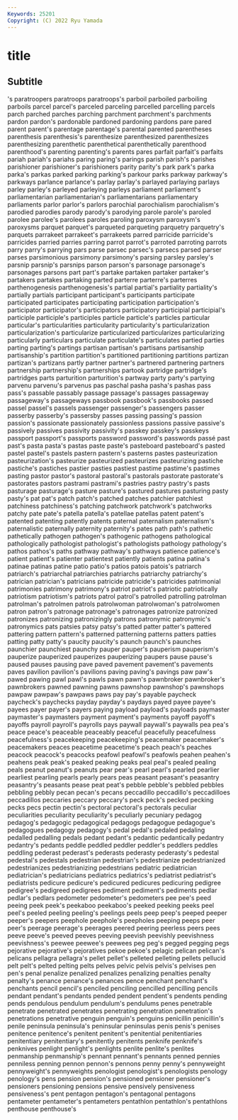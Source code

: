 ```yaml
---
Keywords: 25201
Copyright: (C) 2022 Ryu Yamada
---
```



# title

## Subtitle
's paratroopers paratroops paratroops's
parboil parboiled parboiling parboils parcel parcel's parceled parceling parcelled parcelling
parcels parch parched parches parching parchment parchment's parchments pardon pardon's
pardonable pardoned pardoning pardons pare pared parent parent's parentage parentage's
parental parented parentheses parenthesis parenthesis's parenthesize parenthesized parenthesizes parenthesizing parenthetic
parenthetical parenthetically parenthood parenthood's parenting parenting's parents pares parfait parfait's
parfaits pariah pariah's pariahs paring paring's parings parish parish's parishes
parishioner parishioner's parishioners parity parity's park park's parka parka's parkas
parked parking parking's parkour parks parkway parkway's parkways parlance parlance's
parlay parlay's parlayed parlaying parlays parley parley's parleyed parleying parleys
parliament parliament's parliamentarian parliamentarian's parliamentarians parliamentary parliaments parlor parlor's parlors
parochial parochialism parochialism's parodied parodies parody parody's parodying parole parole's
paroled parolee parolee's parolees paroles paroling paroxysm paroxysm's paroxysms parquet
parquet's parqueted parqueting parquetry parquetry's parquets parrakeet parrakeet's parrakeets parred
parricide parricide's parricides parried parries parring parrot parrot's parroted parroting
parrots parry parry's parrying pars parse parsec parsec's parsecs parsed
parser parses parsimonious parsimony parsimony's parsing parsley parsley's parsnip parsnip's
parsnips parson parson's parsonage parsonage's parsonages parsons part part's partake
partaken partaker partaker's partakers partakes partaking parted parterre parterre's parterres
parthenogenesis parthenogenesis's partial partial's partiality partiality's partially partials participant participant's
participants participate participated participates participating participation participation's participator participator's participators
participatory participial participial's participle participle's participles particle particle's particles particular
particular's particularities particularity particularity's particularization particularization's particularize particularized particularizes particularizing
particularly particulars particulate particulate's particulates partied parties parting parting's partings
partisan partisan's partisans partisanship partisanship's partition partition's partitioned partitioning partitions
partizan partizan's partizans partly partner partner's partnered partnering partners partnership
partnership's partnerships partook partridge partridge's partridges parts parturition parturition's partway
party party's partying parvenu parvenu's parvenus pas paschal pasha pasha's
pashas pass pass's passable passably passage passage's passages passageway passageway's
passageways passbook passbook's passbooks passed passel passel's passels passenger passenger's
passengers passer passerby passerby's passersby passes passing passing's passion passion's
passionate passionately passionless passions passive passive's passively passives passivity passivity's
passkey passkey's passkeys passport passport's passports password password's passwords passé
past past's pasta pasta's pastas paste paste's pasteboard pasteboard's pasted
pastel pastel's pastels pastern pastern's pasterns pastes pasteurization pasteurization's pasteurize
pasteurized pasteurizes pasteurizing pastiche pastiche's pastiches pastier pasties pastiest pastime
pastime's pastimes pasting pastor pastor's pastoral pastoral's pastorals pastorate pastorate's
pastorates pastors pastrami pastrami's pastries pastry pastry's pasts pasturage pasturage's
pasture pasture's pastured pastures pasturing pasty pasty's pat pat's patch
patch's patched patches patchier patchiest patchiness patchiness's patching patchwork patchwork's
patchworks patchy pate pate's patella patella's patellae patellas patent patent's
patented patenting patently patents paternal paternalism paternalism's paternalistic paternally paternity
paternity's pates path path's pathetic pathetically pathogen pathogen's pathogenic pathogens
pathological pathologically pathologist pathologist's pathologists pathology pathology's pathos pathos's paths
pathway pathway's pathways patience patience's patient patient's patienter patientest patiently
patients patina patina's patinae patinas patine patio patio's patios patois
patois's patriarch patriarch's patriarchal patriarchies patriarchs patriarchy patriarchy's patrician patrician's
patricians patricide patricide's patricides patrimonial patrimonies patrimony patrimony's patriot patriot's
patriotic patriotically patriotism patriotism's patriots patrol patrol's patrolled patrolling patrolman
patrolman's patrolmen patrols patrolwoman patrolwoman's patrolwomen patron patron's patronage patronage's
patronages patronize patronized patronizes patronizing patronizingly patrons patronymic patronymic's patronymics
pats patsies patsy patsy's patted patter patter's pattered pattering pattern
pattern's patterned patterning patterns patters patties patting patty patty's paucity
paucity's paunch paunch's paunches paunchier paunchiest paunchy pauper pauper's pauperism
pauperism's pauperize pauperized pauperizes pauperizing paupers pause pause's paused pauses
pausing pave paved pavement pavement's pavements paves pavilion pavilion's pavilions
paving paving's pavings paw paw's pawed pawing pawl pawl's pawls
pawn pawn's pawnbroker pawnbroker's pawnbrokers pawned pawning pawns pawnshop pawnshop's
pawnshops pawpaw pawpaw's pawpaws paws pay pay's payable paycheck paycheck's
paychecks payday payday's paydays payed payee payee's payees payer payer's
payers paying payload payload's payloads paymaster paymaster's paymasters payment payment's
payments payoff payoff's payoffs payroll payroll's payrolls pays paywall paywall's
paywalls pea pea's peace peace's peaceable peaceably peaceful peacefully peacefulness
peacefulness's peacekeeping peacekeeping's peacemaker peacemaker's peacemakers peaces peacetime peacetime's peach
peach's peaches peacock peacock's peacocks peafowl peafowl's peafowls peahen peahen's
peahens peak peak's peaked peaking peaks peal peal's pealed pealing
peals peanut peanut's peanuts pear pear's pearl pearl's pearled pearlier
pearliest pearling pearls pearly pears peas peasant peasant's peasantry peasantry's
peasants pease peat peat's pebble pebble's pebbled pebbles pebbling pebbly
pecan pecan's pecans peccadillo peccadillo's peccadilloes peccadillos peccaries peccary peccary's
peck peck's pecked pecking pecks pecs pectin pectin's pectoral pectoral's
pectorals peculiar peculiarities peculiarity peculiarity's peculiarly pecuniary pedagog pedagog's pedagogic
pedagogical pedagogs pedagogue pedagogue's pedagogues pedagogy pedagogy's pedal pedal's pedaled
pedaling pedalled pedalling pedals pedant pedant's pedantic pedantically pedantry pedantry's
pedants peddle peddled peddler peddler's peddlers peddles peddling pederast pederast's
pederasts pederasty pederasty's pedestal pedestal's pedestals pedestrian pedestrian's pedestrianize pedestrianized
pedestrianizes pedestrianizing pedestrians pediatric pediatrician pediatrician's pediatricians pediatrics pediatrics's pediatrist
pediatrist's pediatrists pedicure pedicure's pedicured pedicures pedicuring pedigree pedigree's pedigreed
pedigrees pediment pediment's pediments pedlar pedlar's pedlars pedometer pedometer's pedometers
pee pee's peed peeing peek peek's peekaboo peekaboo's peeked peeking
peeks peel peel's peeled peeling peeling's peelings peels peep peep's
peeped peeper peeper's peepers peephole peephole's peepholes peeping peeps peer
peer's peerage peerage's peerages peered peering peerless peers pees peeve
peeve's peeved peeves peeving peevish peevishly peevishness peevishness's peewee peewee's
peewees peg peg's pegged pegging pegs pejorative pejorative's pejoratives pekoe
pekoe's pelagic pelican pelican's pelicans pellagra pellagra's pellet pellet's pelleted
pelleting pellets pellucid pelt pelt's pelted pelting pelts pelves pelvic
pelvis pelvis's pelvises pen pen's penal penalize penalized penalizes penalizing
penalties penalty penalty's penance penance's penances pence penchant penchant's penchants
pencil pencil's penciled penciling pencilled pencilling pencils pendant pendant's pendants
pended pendent pendent's pendents pending pends pendulous pendulum pendulum's pendulums
penes penetrable penetrate penetrated penetrates penetrating penetration penetration's penetrations penetrative
penguin penguin's penguins penicillin penicillin's penile peninsula peninsula's peninsular peninsulas
penis penis's penises penitence penitence's penitent penitent's penitential penitentiaries penitentiary
penitentiary's penitently penitents penknife penknife's penknives penlight penlight's penlights penlite
penlite's penlites penmanship penmanship's pennant pennant's pennants penned pennies penniless
penning pennon pennon's pennons penny penny's pennyweight pennyweight's pennyweights penologist
penologist's penologists penology penology's pens pension pension's pensioned pensioner pensioner's
pensioners pensioning pensions pensive pensively pensiveness pensiveness's pent pentagon pentagon's
pentagonal pentagons pentameter pentameter's pentameters pentathlon pentathlon's pentathlons penthouse penthouse's
